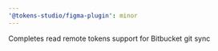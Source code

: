 ```yaml
---
'@tokens-studio/figma-plugin': minor
---
```


Completes read remote tokens support for Bitbucket git sync
